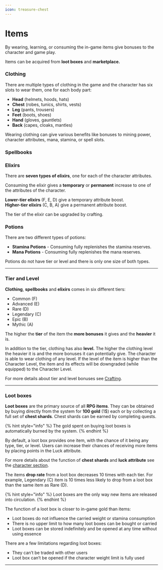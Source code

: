 ```yaml
---
icon: treasure-chest
---
```


# Items

By wearing, learning, or consuming the in-game items give bonuses to the character and game play. 

Items can be acquired from **loot boxes** and **marketplace.** 

### Clothing

There are multiple types of clothing in the game and the character has six slots to wear them, one for each body part:

* **Head** (helmets, hoods, hats)
* **Chest** (robes, tunics, shirts, vests)
* **Leg** (pants, trousers)
* **Feet** (boots, shoes)
* **Hand** (gloves, gauntlets)
* **Back** (capes, cloaks, mantles) 

Wearing clothing can give various benefits like bonuses to mining power, character attributes, mana, stamina, or spell slots.

### Spellbooks

### Elixirs

There are **seven types of elixirs**, one for each of the character attributes.

Consuming the elixir gives a **temporary** or **permanent** increase to one of the attributes of the character.

**Lower-tier elixirs** (F, E, D) give a temporary attribute boost.\
**Higher-tier elixirs** (C, B, A) give a permanent attribute boost.

The tier of the elixir can be upgraded by crafting.


### Potions

There are two different types of potions: 

* **Stamina Potions** - Consuming fully replenishes the stamina reserves.
* **Mana Potions** - Consuming fully replenishes the mana reserves. 

Potions do not have tier or level and there is only one size of both types.

***

### Tier and Level

**Clothing**, **spellbooks** and **elixirs** comes in six different tiers:

* Common (F) 	
* Advanced (E) 	
* Rare (D)	
* Legendary (C) 	
* Epic (B) 	
* Mythic (A) 	

The higher the **tier** of the item the **more bonuses** it gives and the **heavier** it is.

In addition to the tier, clothing has also **level.** The higher the clothing level the heavier it is and the more bonuses it can potentially give. The character is able to wear clothing of any level. If the level of the item is higher than the Character Level, the item and its effects will be downgraded (while equipped) to the Character Level. 

For more details about tier and level bonuses see [Crafting](crafting.md).

***


### Loot boxes

**Loot boxes** are the primary source of all **RPG items**. They can be obtained by buying directly from the system for **100 gold** (1$) each or by collecting a full set of **chest shards**. Chest shards can be earned by completing quests.

{% hint style="info" %}
The gold spent on buying loot boxes is automatically burned by the system.
{% endhint %}

By default, a loot box provides one item, with the chance of it being any type, tier, or level. Users can increase their chances of receiving more items by placing points in the Luck attribute. 

For more details about the function of **chest shards** and **luck attribute** see the [character section](character.md).

The items **drop rate** from a loot box decreases 10 times with each tier. For example, Legendary (C) item is 10 times less likely to drop from a loot box than the same item as Rare (D). 


{% hint style="info" %}
Loot boxes are the only way new items are released into circulation. 
{% endhint %}

The function of a loot box is closer to in-game gold than items:

*  Loot boxes do not influence the carried weight or stamina consumption
*  There is no upper limit to how many loot boxes can be bought or carried
*  Loot boxes can be stored indefinitely and be opened at any time without using essence

There are a few limitations regarding loot boxes:

*  They can’t be traded with other users
*  Loot box can’t be opened if the character weight limit is fully used


***




